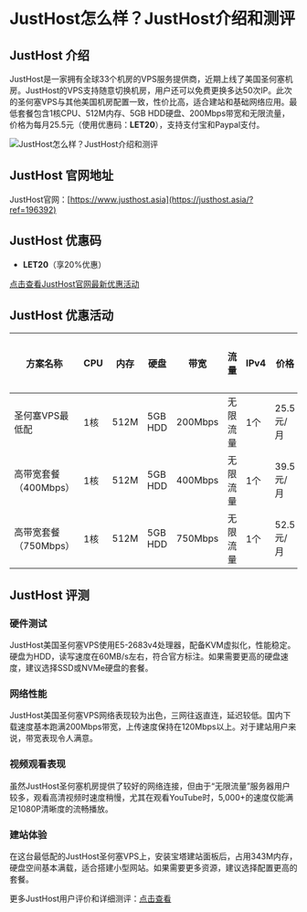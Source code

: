 # JustHost怎么样？JustHost介绍和测评

## JustHost 介绍
JustHost是一家拥有全球33个机房的VPS服务提供商，近期上线了美国圣何塞机房。JustHost的VPS支持随意切换机房，用户还可以免费更换多达50次IP。此次的圣何塞VPS与其他美国机房配置一致，性价比高，适合建站和基础网络应用。最低套餐包含1核CPU、512M内存、5GB HDD硬盘、200Mbps带宽和无限流量，价格为每月25.5元（使用优惠码：**LET20**），支持支付宝和Paypal支付。

![JustHost怎么样？JustHost介绍和测评](https://github.com/user-attachments/assets/a6d2e21a-a54a-4ae9-88af-e6d957d70579)

## JustHost 官网地址
JustHost官网：[https://www.justhost.asia](https://justhost.asia/?ref=196392)

## JustHost 优惠码
- **LET20**（享20%优惠）

[点击查看JustHost官网最新优惠活动](https://justhost.asia/?ref=196392)

## JustHost 优惠活动

| 方案名称         | CPU   | 内存  | 硬盘       | 带宽    | 流量      | IPv4  | 价格     | 购买链接 |
|------------------|-------|-------|------------|---------|-----------|-------|----------|----------|
| 圣何塞VPS最低配  | 1核   | 512M  | 5GB HDD    | 200Mbps | 无限流量  | 1个   | 25.5元/月 | [点此入手](https://justhost.asia/?ref=196392) |
| 高带宽套餐（400Mbps） | 1核   | 512M  | 5GB HDD    | 400Mbps | 无限流量  | 1个   | 39.5元/月 | [点此入手](https://justhost.asia/?ref=196392) |
| 高带宽套餐（750Mbps） | 1核   | 512M  | 5GB HDD    | 750Mbps | 无限流量  | 1个   | 52.5元/月 | [点此入手](https://justhost.asia/?ref=196392) |

## JustHost 评测

### 硬件测试
JustHost美国圣何塞VPS使用E5-2683v4处理器，配备KVM虚拟化，性能稳定。硬盘为HDD，读写速度在60MB/s左右，符合官方标注。如果需要更高的硬盘速度，建议选择SSD或NVMe硬盘的套餐。

### 网络性能
JustHost美国圣何塞VPS网络表现较为出色，三网往返直连，延迟较低。国内下载速度基本跑满200Mbps带宽，上传速度保持在120Mbps以上。对于建站用户来说，带宽表现令人满意。

### 视频观看表现
虽然JustHost圣何塞机房提供了较好的网络连接，但由于“无限流量”服务器用户较多，观看高清视频时速度稍慢，尤其在观看YouTube时，5,000+的速度仅能满足1080P清晰度的流畅播放。

### 建站体验
在这台最低配的JustHost圣何塞VPS上，安装宝塔建站面板后，占用343M内存，硬盘空间基本满载，适合搭建小型网站。如果需要更多资源，建议选择配置更高的套餐。

更多JustHost用户评价和详细测评：[点击查看](https://justhost.asia/?ref=196392)
